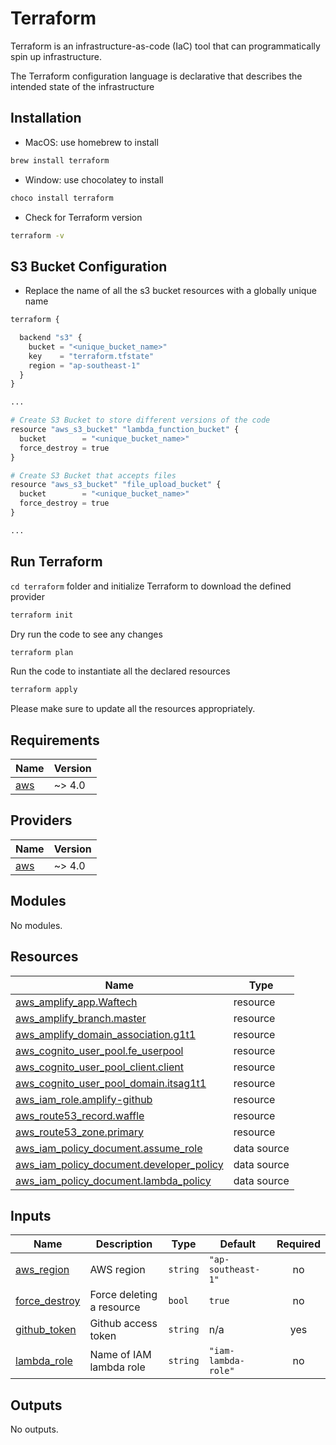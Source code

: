 # Terraform

Terraform is an infrastructure-as-code (IaC) tool that can programmatically spin up infrastructure.

The Terraform configuration language is declarative that describes the intended state of the infrastructure

## Installation

- MacOS: use homebrew to install

```bash
brew install terraform
```

- Window: use chocolatey to install

```bash
choco install terraform
```

- Check for Terraform version

```bash
terraform -v
```

## S3 Bucket Configuration

- Replace the name of all the s3 bucket resources with a globally unique name

```python
terraform {

  backend "s3" {
    bucket = "<unique_bucket_name>"
    key    = "terraform.tfstate"
    region = "ap-southeast-1"
  }
}

...

# Create S3 Bucket to store different versions of the code
resource "aws_s3_bucket" "lambda_function_bucket" {
  bucket        = "<unique_bucket_name>"
  force_destroy = true
}

# Create S3 Bucket that accepts files
resource "aws_s3_bucket" "file_upload_bucket" {
  bucket        = "<unique_bucket_name>"
  force_destroy = true
}

...

```

## Run Terraform

`cd terraform` folder and initialize Terraform to download the defined provider

```bash
terraform init
```

Dry run the code to see any changes

```bash
terraform plan
```

Run the code to instantiate all the declared resources

```bash
terraform apply
```

Please make sure to update all the resources appropriately.

<!-- BEGIN_TF_DOCS -->
## Requirements

| Name | Version |
|------|---------|
| <a name="requirement_aws"></a> [aws](#requirement\_aws) | ~> 4.0 |

## Providers

| Name | Version |
|------|---------|
| <a name="provider_aws"></a> [aws](#provider\_aws) | ~> 4.0 |

## Modules

No modules.

## Resources

| Name | Type |
|------|------|
| [aws_amplify_app.Waftech](https://registry.terraform.io/providers/hashicorp/aws/latest/docs/resources/amplify_app) | resource |
| [aws_amplify_branch.master](https://registry.terraform.io/providers/hashicorp/aws/latest/docs/resources/amplify_branch) | resource |
| [aws_amplify_domain_association.g1t1](https://registry.terraform.io/providers/hashicorp/aws/latest/docs/resources/amplify_domain_association) | resource |
| [aws_cognito_user_pool.fe_userpool](https://registry.terraform.io/providers/hashicorp/aws/latest/docs/resources/cognito_user_pool) | resource |
| [aws_cognito_user_pool_client.client](https://registry.terraform.io/providers/hashicorp/aws/latest/docs/resources/cognito_user_pool_client) | resource |
| [aws_cognito_user_pool_domain.itsag1t1](https://registry.terraform.io/providers/hashicorp/aws/latest/docs/resources/cognito_user_pool_domain) | resource |
| [aws_iam_role.amplify-github](https://registry.terraform.io/providers/hashicorp/aws/latest/docs/resources/iam_role) | resource |
| [aws_route53_record.waffle](https://registry.terraform.io/providers/hashicorp/aws/latest/docs/resources/route53_record) | resource |
| [aws_route53_zone.primary](https://registry.terraform.io/providers/hashicorp/aws/latest/docs/resources/route53_zone) | resource |
| [aws_iam_policy_document.assume_role](https://registry.terraform.io/providers/hashicorp/aws/latest/docs/data-sources/iam_policy_document) | data source |
| [aws_iam_policy_document.developer_policy](https://registry.terraform.io/providers/hashicorp/aws/latest/docs/data-sources/iam_policy_document) | data source |
| [aws_iam_policy_document.lambda_policy](https://registry.terraform.io/providers/hashicorp/aws/latest/docs/data-sources/iam_policy_document) | data source |

## Inputs

| Name | Description | Type | Default | Required |
|------|-------------|------|---------|:--------:|
| <a name="input_aws_region"></a> [aws\_region](#input\_aws\_region) | AWS region | `string` | `"ap-southeast-1"` | no |
| <a name="input_force_destroy"></a> [force\_destroy](#input\_force\_destroy) | Force deleting a resource | `bool` | `true` | no |
| <a name="input_github_token"></a> [github\_token](#input\_github\_token) | Github access token | `string` | n/a | yes |
| <a name="input_lambda_role"></a> [lambda\_role](#input\_lambda\_role) | Name of IAM lambda role | `string` | `"iam-lambda-role"` | no |

## Outputs

No outputs.
<!-- END_TF_DOCS -->
